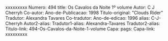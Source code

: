 xxxxxxxxx
Numero: 494
title: Os Cavalos da Noite 1º volume
Autor: C J Cherryh
Co-autor: 
Ano-de-Publicacao: 1998
Titulo-original: "Clouds Rider"
Tradutor: Alexandra Tavares
Co-tradutor: 
Ano-de-edicao: 1996
alias: C-J-Cherryh
Autor2-alias: 
Tradutor1-alias: Alexandra-Tavares
Tradutor2-alias: 
Titulo-link: 494-Os-Cavalos-da-Noite-1-volume
Capa: 
pags: 
Capa-link: 
xxxxxxxxx